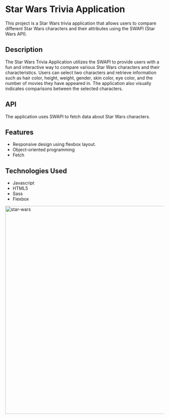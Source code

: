 # Star Wars Trivia Application

This project is a Star Wars trivia application that allows users to compare different Star Wars characters and their attributes using the SWAPI (Star Wars API).

## Description

The Star Wars Trivia Application utilizes the SWAPI to provide users with a fun and interactive way to compare various Star Wars characters and their characteristics. Users can select two characters and retrieve information such as hair color, height, weight, gender, skin color, eye color, and the number of movies they have appeared in. The application also visually indicates comparisons between the selected characters.

## API
The application uses SWAPI to fetch data about Star Wars characters.

## Features
- Responsive design using flexbox layout.
- Object-oriented programming
- Fetch

## Technologies Used
- Javascript
- HTML5
- Sass
- Flexbox

<img width="661" alt="star-wars" src="https://github.com/sofiaje/star-wars/assets/113875885/e1a20b47-4e30-47d5-9729-c566832df34f">
